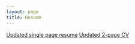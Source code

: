 ```yaml
---
layout: page
title: Resume
---
```


[Updated single page resume](https://vidushigupta80.github.io/public/single_page_resume.pdf)
[Updated 2-page CV](https://vidushigupta80.github.io/public/2_page_cv.pdf)
